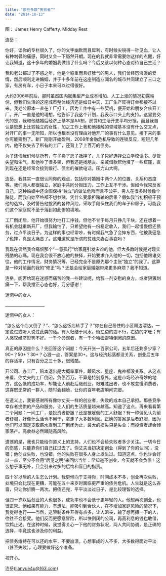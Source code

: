 ```yaml
---
title: "那些多数“失败者”"
date: "2014-10-13"
---
```


图： James Henry Cafferty. Midday Rest

连岳：

你好，读你的专栏很久了，你的文字幽默而且犀利，有时候尖锐得一针见血，让人有种刺骨的痛感，同时又会一下豁然开朗。现在的我就非常需要你这样的点醒，好让我知道，这十多年的婚姻我做错了什么吗？今后又该以何种心态对待自己生活？

我和老公都过了不惑之年，他是个稳重而且好脾气的男人，我们曾经历浪漫的爱情，然后顺利走进婚姻，并于十多年前在这座制造业闻名的城市共同建立了三口之家，有房有车，小日子本来可以过得很好。

大约2006年前后，那时虽然国内密集型产业成本增加、人工上涨的情况初露端倪，但我们生活的这座城市整体经济还是如日中天，工厂生产旺得订单都接不过来。我老公原本一直在工厂打工，因为工作中有一些契机，便开始和朋友合伙开工厂。开厂一直是他的理想，他告诉了我这个计划，我表示口头上的支持。这里要交代的是，我和他结婚后经济上基本是AA制，房贷和生活开支平均分担，而且我自认是思想上比较独立的女性，加之工作上我和他接触的领域基本没有什么交叉点，对开厂的事一无所知，所以也根本没有理由对他开厂的事有什么意见。接下来的事你可能猜到了。新厂刚刚开始盈利，2008年金融危机导致的连锁反应，短短几年内，他不仅失去了所有的工厂，还背上了上百万的债务。

为了还债我们倾尽所有，车子卖了房子抵押了，儿子只好选择公立学校读书。尽管失望和生气，和他吵了很多架，但我还是找朋友、亲戚借款帮他填了一些窟窿，直到现在还是经常会接到银行、债主的催款电话。压力山大啊。

连岳，我其实一直很认同你的观点，包括你对婚姻中两个人的位置、关系和态度等。我们两人都很独立，家庭中共同分担压力，工作上互不干涉。但如今我常反省自己，这种婚姻中还企图保持“独立”的做法危险而且不公平，男人在很多时候像个赌徒，而我自始至终都不想参赌，凭什么要承担赌输的后果？假如我当初积极干预他的选择，及时警告他投资的各种风险，采取手段保住我们的车子和房子，可能我们这个家庭就不至于落到如此惨的境地。

工厂倒闭后，他开始很努力地打工挣钱，但他不甘于每月只挣几千块，还在想着一有机会就重新开厂，但我输怕了，只希望他有一份稳定收入，我们一起慢慢偿还债务，过点平淡日子。为这样的事也经常吵，有时候我气急了会摔东西，他被我逼急了也摔，真是太痛苦了。这难道就是所谓的贫贱夫妻百事哀吗？

我现在偶然我会痛恨那个“一意孤行”给家庭引发灾难的他，但大多数时候是对现实残酷的心痛。现在我会很不放心他的抉择，开始要求介入他的一切，包括他跟谁交往，他的工作情况，财务情况等，已经完全不是原先那个主张“独立”的我了。这算是一种对前面的我的“修正”吗？还是会给家庭婚姻带来更多麻烦？我不知道。

连岳，能否给现在迷惑而痛苦的我一些建议呢，给我一剂安慰的良方，或者狠狠刺痛一下，帮我摆正心态也好，万分感谢！

迷惘中的女人

\_\_\_\_\_\_\_\_\_\_\_\_\_\_\_\_\_\_\_\_

迷惘中的女人：

“怎么这个店又倒了？”、“怎么这饭店转手了？”你在自己居住的小区周边溜达，一定说过或听人说过此类的话。有人归结于风水，街左边的店不行，右边的才旺；有人感叹经济形势不好。一千个旁观者，有一千个哈姆雷特倒闭的原因。

真正的原因是什么？先回答这个问题：今天开张一百家公司，五年后还剩多少家？90+？50+？30+？心狠一点，答案是30+。这与经济起落都没关系，创业后五年的存活率，只有百分之三十多，很残酷。

开公司、办工厂，赔本退出是大概率事件，跟风水、星座、鬼神都没关系。从这点来看，你丈夫的工厂倒闭，负债百万，不算是特别意外。这是市场经济奇妙的地方，这么低的成功率，却能让人前赴后继创业，艰难胜出者，也不敢怠慢消费者，这喜怒无常的一群人，随时会翻脸，让你的百年老店瞬间完蛋。

在道义上，我要感谢所有像你丈夫一样的创业者，失败的成本自己承担。那些竞争幸存者提供的产品和服务，让人们的生活质量越来越高。知道了这点，再来看看第二个问题：一间工厂，是投资者舒服？还是被雇佣的工人舒服？有一种偏见认为前者舒服，好像什么活也不用干，拿走了大多数利润。正确的答案是后者舒服，因为他们可以固定支取薪水直到工厂倒闭为止，最大的损失只是失业；而投资者却会倾家荡产。高收益必然跟随高风险。

遗憾的是，我也只能给你道义上的支持。人们也不会给失败者多少关注。一切今日的伤感，只能靠你们自己扛过去了。你丈夫当初决定创业（得到了你的认同），没错；他创业失败，也没错。他的失败在很多人身上发生过。知道这点，你也许会好过一点，至少不会用“后见之明”来回忆当年：早知道不创业，今天就不会负债！这么想于事无补，只会引来过多的后悔和盲目的指责。

四十岁以后的人生怎么计划。我更倾向于支持你，时间成本不多，创业再次失败，处境只会比现在更糟，可能在五十来岁时面临更严重的债务危机。人生就是这么吝啬，只让你折腾一两次。把债还完，平平淡淡过日子，是比较理智的选择。

但四十岁以后创业的人也很多，成功率也不会低于更年轻的人。他想再次创业，也很正常。他如果有能力、有想法，能吸引到合伙人，在不增加家庭风险的情况下，我觉得也行——当然，这限制条件开得有点多，让人沮丧，输了想再搏一下的人，往往不会接受。他们反而更愿意冒险，所以快倒闭的公司，再高利息的钱也敢借，饮鸩止渴。在这种时候，我觉得关心一下他的财务状况，两人共同协调，是正确的选择，毕竟这也涉及你的利益。

把债务维持在可以还的水平，不要崩溃。心想事成的人不多，大多数得面对平淡（甚至失败）。心理要做好这个准备。

祝开心。

连岳(lianyue4u@163.com)
